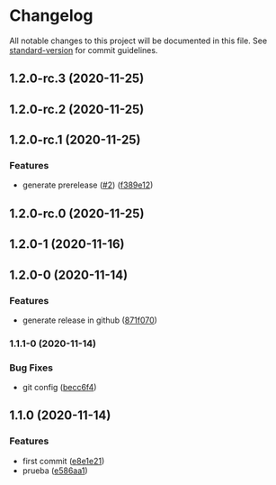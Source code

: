 # Changelog

All notable changes to this project will be documented in this file. See [standard-version](https://github.com/conventional-changelog/standard-version) for commit guidelines.

## 1.2.0-rc.3 (2020-11-25)

## 1.2.0-rc.2 (2020-11-25)

## 1.2.0-rc.1 (2020-11-25)


### Features

* generate prerelease ([#2](https://github.com/Ahyycb/ci_cd_1/issues/2)) ([f389e12](https://github.com/Ahyycb/ci_cd_1/commit/f389e121dfa117abbb3b6dc98d4cd5bb26c5eca6))

## 1.2.0-rc.0 (2020-11-25)

## 1.2.0-1 (2020-11-16)

## 1.2.0-0 (2020-11-14)


### Features

* generate release in github ([871f070](https://github.com/Ahyycb/ci_cd_1/commit/871f0702c00bd7bfbe80213dd8796dc4772e922e))

### 1.1.1-0 (2020-11-14)


### Bug Fixes

* git config ([becc6f4](https://github.com/Ahyycb/ci_cd_1/commit/becc6f4ad2b3000d052e8533a6fc9f7b8ca3f043))

## 1.1.0 (2020-11-14)


### Features

* first commit ([e8e1e21](https://github.com/Ahyycb/ci_cd_1/commit/e8e1e21ccaf28623ea4c0369cd6d1ff5a4083b07))
* prueba ([e586aa1](https://github.com/Ahyycb/ci_cd_1/commit/e586aa14489d668646bf62e34e3f867fa2646ea9))
